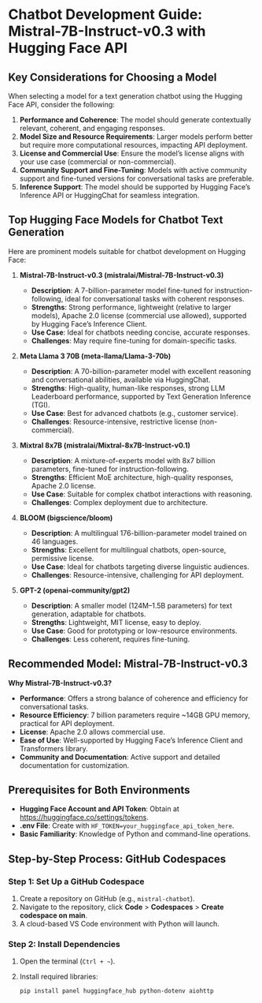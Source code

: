 # Chatbot Development Guide: Mistral-7B-Instruct-v0.3 with Hugging Face API

## Key Considerations for Choosing a Model

When selecting a model for a text generation chatbot using the Hugging Face API, consider the following:

1. **Performance and Coherence**: The model should generate contextually relevant, coherent, and engaging responses.
2. **Model Size and Resource Requirements**: Larger models perform better but require more computational resources, impacting API deployment.
3. **License and Commercial Use**: Ensure the model’s license aligns with your use case (commercial or non-commercial).
4. **Community Support and Fine-Tuning**: Models with active community support and fine-tuned versions for conversational tasks are preferable.
5. **Inference Support**: The model should be supported by Hugging Face’s Inference API or HuggingChat for seamless integration.

## Top Hugging Face Models for Chatbot Text Generation

Here are prominent models suitable for chatbot development on Hugging Face:

1. **Mistral-7B-Instruct-v0.3 (mistralai/Mistral-7B-Instruct-v0.3)**

   - **Description**: A 7-billion-parameter model fine-tuned for instruction-following, ideal for conversational tasks with coherent responses.
   - **Strengths**: Strong performance, lightweight (relative to larger models), Apache 2.0 license (commercial use allowed), supported by Hugging Face’s Inference Client.
   - **Use Case**: Ideal for chatbots needing concise, accurate responses.
   - **Challenges**: May require fine-tuning for domain-specific tasks.

2. **Meta Llama 3 70B (meta-llama/Llama-3-70b)**

   - **Description**: A 70-billion-parameter model with excellent reasoning and conversational abilities, available via HuggingChat.
   - **Strengths**: High-quality, human-like responses, strong LLM Leaderboard performance, supported by Text Generation Inference (TGI).
   - **Use Case**: Best for advanced chatbots (e.g., customer service).
   - **Challenges**: Resource-intensive, restrictive license (non-commercial).

3. **Mixtral 8x7B (mistralai/Mixtral-8x7B-Instruct-v0.1)**

   - **Description**: A mixture-of-experts model with 8x7 billion parameters, fine-tuned for instruction-following.
   - **Strengths**: Efficient MoE architecture, high-quality responses, Apache 2.0 license.
   - **Use Case**: Suitable for complex chatbot interactions with reasoning.
   - **Challenges**: Complex deployment due to architecture.

4. **BLOOM (bigscience/bloom)**

   - **Description**: A multilingual 176-billion-parameter model trained on 46 languages.
   - **Strengths**: Excellent for multilingual chatbots, open-source, permissive license.
   - **Use Case**: Ideal for chatbots targeting diverse linguistic audiences.
   - **Challenges**: Resource-intensive, challenging for API deployment.

5. **GPT-2 (openai-community/gpt2)**

   - **Description**: A smaller model (124M–1.5B parameters) for text generation, adaptable for chatbots.
   - **Strengths**: Lightweight, MIT license, easy to deploy.
   - **Use Case**: Good for prototyping or low-resource environments.
   - **Challenges**: Less coherent, requires fine-tuning.

## Recommended Model: Mistral-7B-Instruct-v0.3

**Why Mistral-7B-Instruct-v0.3?**

- **Performance**: Offers a strong balance of coherence and efficiency for conversational tasks.
- **Resource Efficiency**: 7 billion parameters require ~14GB GPU memory, practical for API deployment.
- **License**: Apache 2.0 allows commercial use.
- **Ease of Use**: Well-supported by Hugging Face’s Inference Client and Transformers library.
- **Community and Documentation**: Active support and detailed documentation for customization.

## Prerequisites for Both Environments

- **Hugging Face Account and API Token**: Obtain at https://huggingface.co/settings/tokens.
- **.env File**: Create with `HF_TOKEN=your_huggingface_api_token_here`.
- **Basic Familiarity**: Knowledge of Python and command-line operations.

## Step-by-Step Process: GitHub Codespaces

### Step 1: Set Up a GitHub Codespace

1. Create a repository on GitHub (e.g., `mistral-chatbot`).
2. Navigate to the repository, click **Code** > **Codespaces** > **Create codespace on main**.
3. A cloud-based VS Code environment with Python will launch.

### Step 2: Install Dependencies

1. Open the terminal (`Ctrl + ~`).
2. Install required libraries:

   ```bash
   pip install panel huggingface_hub python-dotenv aiohttp
